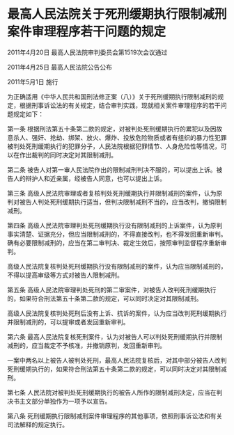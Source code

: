# 最高人民法院关于死刑缓期执行限制减刑案件审理程序若干问题的规定

2011年4月20日 最高人民法院审判委员会第1519次会议通过

2011年4月25日 最高人民法院公告公布

2011年5月1日 施行

<!-- INFO END -->

为正确适用《中华人民共和国刑法修正案（八）》关于死刑缓期执行限制减刑的规定，根据刑事诉讼法的有关规定，结合审判实践，现就相关案件审理程序的若干问题规定如下：

第一条 根据刑法第五十条第二款的规定，对被判处死刑缓期执行的累犯以及因故意杀人、强奸、抢劫、绑架、放火、爆炸、投放危险物质或者有组织的暴力性犯罪被判处死刑缓期执行的犯罪分子，人民法院根据犯罪情节、人身危险性等情况，可以在作出裁判的同时决定对其限制减刑。

第二条 被告人对第一审人民法院作出的限制减刑判决不服的，可以提出上诉。被告人的辩护人和近亲属，经被告人同意，也可以提出上诉。

第三条 高级人民法院审理或者复核判处死刑缓期执行并限制减刑的案件，认为原判对被告人判处死刑缓期执行适当，但判决限制减刑不当的，应当改判，撤销限制减刑。

第四条 高级人民法院审理判处死刑缓期执行没有限制减刑的上诉案件，认为原判事实清楚、证据充分，但应当限制减刑的，不得直接改判，也不得发回重新审判。确有必要限制减刑的，应当在第二审判决、裁定生效后，按照审判监督程序重新审判。

高级人民法院复核判处死刑缓期执行没有限制减刑的案件，认为应当限制减刑的，不得以提高审级等方式对被告人限制减刑。

第五条 高级人民法院审理判处死刑的第二审案件，对被告人改判死刑缓期执行的，如果符合刑法第五十条第二款的规定，可以同时决定对其限制减刑。

高级人民法院复核判处死刑后没有上诉、抗诉的案件，认为应当改判死刑缓期执行并限制减刑的，可以提审或者发回重新审判。

第六条 最高人民法院复核死刑案件，认为对被告人可以判处死刑缓期执行并限制减刑的，应当裁定不予核准，并撤销原判，发回重新审判。

一案中两名以上被告人被判处死刑，最高人民法院复核后，对其中部分被告人改判死刑缓期执行的，如果符合刑法第五十条第二款的规定，可以同时决定对其限制减刑。

第七条 人民法院对被判处死刑缓期执行的被告人所作的限制减刑决定，应当在判决书主文部分单独作为一项予以宣告。

第八条 死刑缓期执行限制减刑案件审理程序的其他事项，依照刑事诉讼法和有关司法解释的规定执行。